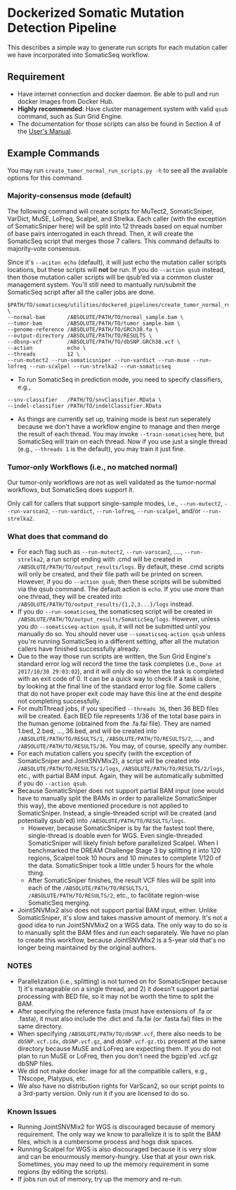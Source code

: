 # Dockerized Somatic Mutation Detection Pipeline

This describes a simple way to generate run scripts for each mutation caller we have incorporated into SomaticSeq workflow.

## Requirement
* Have internet connection and docker daemon. Be able to pull and run docker images from Docker Hub.
* **Highly recommended**: Have cluster management system with valid `qsub` command, such as Sun Grid Engine.
* The documentation for those scripts can also be found in Section 4 of the [User's Manual](../../docs/Manual.pdf "Documentation").

## Example Commands

You may run ```create_tumor_normal_run_scripts.py -h``` to see all the available options for this command.

### Majority-consensus mode (default)
The following command will create scripts for MuTect2, SomaticSniper, VarDict, MuSE, LoFreq, Scalpel, and Strelka.
Each caller (with the exception of SomaticSniper here) will be split into 12 threads based on equal number of base pairs interrogated in each thread. 
Then, it will create the SomaticSeq script that merges those 7 callers. This command defaults to majority-vote consensus.

Since it's `--aciton echo` (default), it will just echo the mutation caller scripts locations, but these scripts will **not** be run.
If you do `--action qsub` instead, then those mutation caller scripts will be qsub'ed via a common cluster management system. 
You'll still need to mantually run/submit the SomaticSeq script after all the caller jobs are done.

```
$PATH/TO/somaticseq/utilities/dockered_pipelines/create_tumor_normal_run_scripts.py \
--normal-bam       /ABSOLUTE/PATH/TO/normal_sample.bam \
--tumor-bam        /ABSOLUTE/PATH/TO/tumor_sample.bam \
--genome-reference /ABSOLUTE/PATH/TO/GRCh38.fa \
--output-directory /ABSOLUTE/PATH/TO/RESULTS \
--dbsnp-vcf        /ABSOLUTE/PATH/TO/dbSNP.GRCh38.vcf \
--action           echo \
--threads          12 \
--run-mutect2 --run-somaticsniper --run-vardict --run-muse --run-lofreq --run-scalpel --run-strelka2 --run-somaticseq
```

* To run SomaticSeq in prediction mode, you need to specify classifiers, e.g.,

```
--snv-classifier   /PATH/TO/snvClassifier.RData \
--indel-classifier /PATH/TO/indelClassifier.RData
```

* As things are currently set up, training mode is best run seperately because we don't have a workflow engine to manage and then merge the result of each thread. You may invoke ```--train-somaticseq``` here, but SomaticSeq will train on each thread. Now if you use just a single thread (e.g., ```--threads 1``` is the default), you may train it just fine.

### Tumor-only Workflows (i.e., no matched normal)
Our tumor-only workflows are not as well validated as the tumor-normal workflows, but SomaticSeq does support it.

Only call for callers that support single-sample modes, i.e., `--run-mutect2`, `--run-varscan2`, `--run-vardict`, `--run-lofreq`, `--run-scalpel`, and/or `--run-strelka2`.


### What does that command do

* For each flag such as `--run-mutect2`, `--run-varscan2`, ...., `--run-strelka2`, a run script ending with .cmd will be created in `/ABSOLUTE/PATH/TO/output_results/logs`. By default, these .cmd scripts will only be created, and their file path will be printed on screen. However, if you do `--action qsub`, then these scripts will be submitted via the qsub command. The default action is `echo`. If you use more than one thread, they will be created into `/ABSOLUTE/PATH/TO/output_results/{1,2,3...}/logs` instead. 
* If you do `--run-somaticseq`, the somaticseq script will be created in `/ABSOLUTE/PATH/TO/output_results/SomaticSeq/logs`. However, unless you do `--somaticseq-action qsub`, it will not be submitted until you manually do so. You should never use `--somaticseq-action qsub` unless you're running SomaticSeq in a different setting, after all the mutation callers have finished successfully already. 
* Due to the way those run scripts are written, the Sun Grid Engine's standard error log will record the time the task completes (i.e., `Done at 2017/10/30 29:03:02`), and it will only do so when the task is completed with an exit code of 0. It can be a quick way to check if a task is done, by looking at the final line of the standard error log file. Some callers that do not have proper exit code may have this line at the end despite not completing successfully.
* For multiThread jobs, if you specified `--threads 36`, then 36 BED files will be created. Each BED file represents 1/36 of the total base pairs in the human genome (obtained from the .fa.fai file). They are named 1.bed, 2.bed, ..., 36.bed, and will be created into `/ABSOLUTE/PATH/TO/RESULTS/1`, `/ABSOLUTE/PATH/TO/RESULTS/2`, ..., and `/ABSOLUTE/PATH/TO/RESULTS/36`. You may, of course, specify any number.
* For each mutation callers you specify (with the exception of SomaticSniper and JointSNVMix2), a script will be created into `/ABSOLUTE/PATH/TO/RESULTS/1/logs`, `/ABSOLUTE/PATH/TO/RESULTS/2/logs`, etc., with partial BAM input.  Again, they will be automatically submitted if you do `--action qsub`.
* Because SomaticSniper does not support partial BAM input (one would have to manually split the BAMs in order to parallelize SomaticSniper this way), the above mentioned procedure is not applied to SomaticSniper. Instead, a single-threaded script will be created (and potentially qsub'ed) into `/ABSOLUTE/PATH/TO/RESULTS/logs`.
  * However, because SomaticSniper is by far the fastest tool there, single-thread is doable even for WGS. Even single-threaded SomaticSniper will likely finish before parallelized Scalpel. When I benchmarked the DREAM Challenge Stage 3 by splitting it into 120 regions, Scalpel took 10 hours and 10 minutes to complete 1/120 of the data. SomaticSniper took a little under 5 hours for the whole thing. 
  * After SomaticSniper finishes, the result VCF files will be split into each of the `/ABSOLUTE/PATH/TO/RESULTS/1`, `/ABSOLUTE/PATH/TO/RESULTS/2`, etc., to facilitate region-wise SomaticSeq merging.
* JointSNVMix2 also does not support partial BAM input, either. Unlike SomaticSniper, it's slow and takes massive amount of memory. It's not a good idea to run JointSNVMix2 on a WGS data. The only way to do so is to manually split the BAM files and run each separately. We have no plan to create this workflow, because JointSNVMix2 is a 5-year old that's no longer being maintained by the original authors. 


### NOTES
* Parallelization (i.e., splitting) is not turned on for SomaticSniper because 1) it's manageable on a single thread, and 2) it doesn't support partial processing with BED file, so it may not be worth the time to split the BAM.
* After specifying the reference fasta (must have extensions of .fa or .fasta), it must also include the .dict and .fa.fai (or .fasta.fai) files in the same directory.
* When specifying `/ABSOLUTE/PATH/TO/dbSNP.vcf`, there also needs to be `dbSNP.vcf.idx`, `dbSNP.vcf.gz`, and `dbSNP.vcf.gz.tbi` present at the same directory because MuSE and LoFreq are expecting them. If you do not plan to run MuSE or LoFreq, then you don't need the bgzip'ed .vcf.gz dbSNP files.
* We did not make docker image for all the compatible callers, e.g., TNscope, Platypus, etc.
* We also have no distribution rights for VarScan2, so our script points to a 3rd-party version. Only run it if you are licensed to do so.

### Known Issues
* Running JointSNVMix2 for WGS is discouraged because of memory requirement. The only way we know to parallelize it is to split the BAM files, which is a cumbersome process and hogs disk spaces.
* Running Scalpel for WGS is also discouraged because it is very slow and can be enourmously memory-hungry. Use that at your own risk. Sometimes, you may need to up the memory requirement in some regions (by editing the scripts). 
* If jobs run out of memory, try up the memory and re-run.
